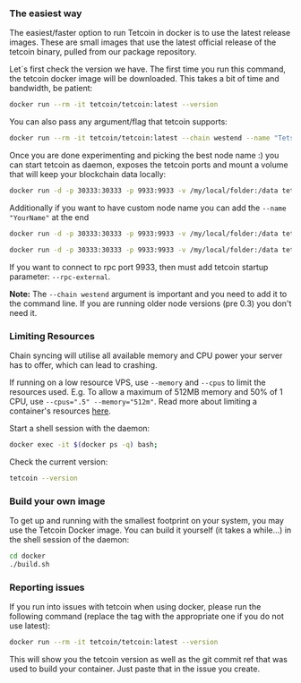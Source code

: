 ### The easiest way

The easiest/faster option to run Tetcoin in docker is to use the latest
release images. These are small images that use the latest official release of
the tetcoin binary, pulled from our package repository.

Let´s first check the version we have. The first time you run this command, the tetcoin docker image will be downloaded. This takes a bit of time and bandwidth, be patient:

```bash
docker run --rm -it tetcoin/tetcoin:latest --version
```

You can also pass any argument/flag that tetcoin supports:

```bash
docker run --rm -it tetcoin/tetcoin:latest --chain westend --name "TetsyDocker"
```

Once you are done experimenting and picking the best node name :) you can start tetcoin as daemon, exposes the tetcoin ports and mount a volume that will keep your blockchain data locally:

```bash
docker run -d -p 30333:30333 -p 9933:9933 -v /my/local/folder:/data tetcoin/tetcoin:latest --chain westend
```

Additionally if you want to have custom node name you can add the `--name "YourName"` at the end

```bash
docker run -d -p 30333:30333 -p 9933:9933 -v /my/local/folder:/data tetcoin/tetcoin:latest --chain westend --name "TetsyDocker"
```

```bash
docker run -d -p 30333:30333 -p 9933:9933 -v /my/local/folder:/data tetcoin/tetcoin:latest --rpc-external --chain westend
```

If you want to connect to rpc port 9933, then must add tetcoin startup parameter: `--rpc-external`.

**Note:** The `--chain westend` argument is important and you need to add it to the command line. If you are running older node versions (pre 0.3) you don't need it.

### Limiting Resources

Chain syncing will utilise all available memory and CPU power your server has to offer, which can lead to crashing.

If running on a low resource VPS, use `--memory` and `--cpus` to limit the resources used. E.g. To allow a maximum of 512MB memory and 50% of 1 CPU, use `--cpus=".5" --memory="512m"`. Read more about limiting a container's resources [here](https://docs.docker.com/config/containers/resource_constraints).

Start a shell session with the daemon:

```bash
docker exec -it $(docker ps -q) bash;
```

Check the current version:

```bash
tetcoin --version
```

### Build your own image

To get up and running with the smallest footprint on your system, you may use the Tetcoin Docker image.
You can build it yourself (it takes a while...) in the shell session of the daemon:

```bash
cd docker
./build.sh
```

### Reporting issues

If you run into issues with tetcoin when using docker, please run the following command
(replace the tag with the appropriate one if you do not use latest):

```bash
docker run --rm -it tetcoin/tetcoin:latest --version
```

This will show you the tetcoin version as well as the git commit ref that was used to build your container.
Just paste that in the issue you create.
